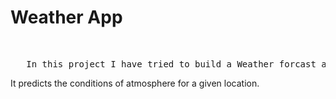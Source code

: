<h1>Weather App</h1>
<br>
<pre>   In this project I have tried to build a Weather forcast application.</pre> 
<p>It predicts the conditions of atmosphere for a given location.</p> 
